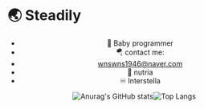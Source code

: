 # 🌏 Steadily  

<div align="center"> 
 
- 🌱 Baby programmer   
- 🪂 contact me: 
-    wnswns1946@naver.com 
- 🦛 nutria
- ♾ Interstella 


![Anurag's GitHub stats](https://github-readme-stats-sigma-five.vercel.app/api?username=lala-david&show_icons=true&theme=vue)![Top Langs](https://github-readme-stats-sigma-five.vercel.app/api/top-langs/?username=lala-david&layout=compact&theme=vue)
 
</div>
